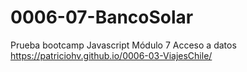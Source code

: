 # 0006-07-BancoSolar

Prueba bootcamp Javascript Módulo 7 Acceso a datos
https://patriciohv.github.io/0006-03-ViajesChile/ 
